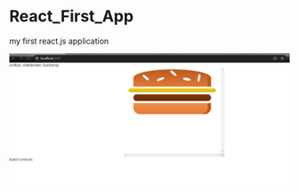 # React_First_App
my first react.js application


![First Burger](https://github.com/Redwoodcutter/React_First_App/blob/Starting-Burger-Component/react-app/images_about_app/Burger_1.png)
